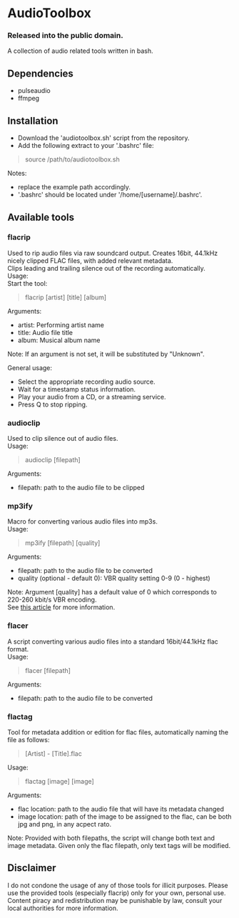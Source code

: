 # AudioToolbox
### Released into the public domain.
A collection of audio related tools written in bash.

## Dependencies
- pulseaudio
- ffmpeg

## Installation
- Download the 'audiotoolbox.sh' script from the repository.
- Add the following extract to your '.bashrc' file:

> source /path/to/audiotoolbox.sh

Notes: 
- replace the example path accordingly.
- '.bashrc' should be located under '/home/[username]/.bashrc'.

## Available tools
### flacrip
Used to rip audio files via raw soundcard output. Creates 16bit, 44.1kHz nicely clipped FLAC files,
with added relevant metadata.<br>
Clips leading and trailing silence out of the recording automatically.<br>
Usage:<br>
Start the tool:
> flacrip [artist] [title] [album]

Arguments:
- artist: Performing artist name
- title: Audio file title
- album: Musical album name

Note: If an argument is not set, it will be substituted by "Unknown".

General usage:<br>
- Select the appropriate recording audio source.
- Wait for a timestamp status information.
- Play your audio from a CD, or a streaming service.
- Press Q to stop ripping.

### audioclip
Used to clip silence out of audio files.<br>
Usage:
> audioclip [filepath]

Arguments:
- filepath: path to the audio file to be clipped

### mp3ify
Macro for converting various audio files into mp3s.<br>
Usage:
> mp3ify [filepath] [quality]

Arguments:
- filepath: path to the audio file to be converted
- quality (optional - default 0): VBR quality setting 0-9 (0 - highest)

Note: Argument [quality] has a default value of 0 which corresponds to
220-260 kbit/s VBR encoding.<br> 
See [this article](https://wiki.hydrogenaudio.org/index.php?title=LAME#Recommended_encoder_settings) for more information.

### flacer
A script converting various audio files into a standard 16bit/44.1kHz flac format.<br>
Usage:
> flacer [filepath]

Arguments:
- filepath: path to the audio file to be converted 

### flactag
Tool for metadata addition or edition for flac files, automatically naming the file as follows:  
>[Artist] - [Title].flac

Usage:
> flactag [image] [image]

Arguments:
- flac location: path to the audio file that will have its metadata changed
- image location: path of the image to be assigned to the flac, can be both jpg and png, in any acpect rato.
  
Note: Provided with both filepaths, the script will change both text and image metadata.
Given only the flac filepath, only text tags will be modified.

## Disclaimer
I do not condone the usage of any of those tools for illicit purposes. Please use the provided tools (especially flacrip) only for your own, personal use.
Content piracy and redistribution may be punishable by law, consult your local authorities for more information.
